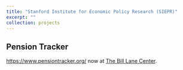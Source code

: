 ```yaml
---
title: "Stanford Institute for Economic Policy Research (SIEPR)"
excerpt: ""
collection: projects
---
```

## Pension Tracker 
https://www.pensiontracker.org/ now at [The Bill Lane Center](https://west.stanford.edu/news/bill-lane-center-proud-new-home-pension-tracker).

